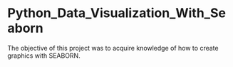 # Python_Data_Visualization_With_Seaborn
 The objective of this project was to acquire knowledge of how to create graphics with SEABORN.
